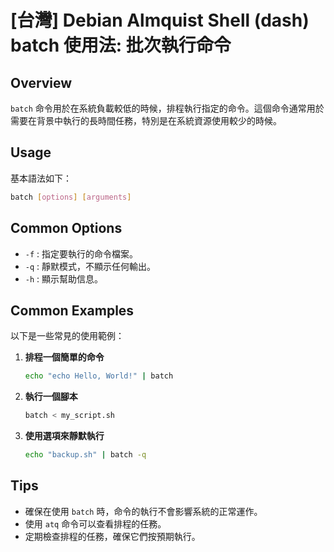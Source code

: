 # [台灣] Debian Almquist Shell (dash) batch 使用法: 批次執行命令

## Overview
`batch` 命令用於在系統負載較低的時候，排程執行指定的命令。這個命令通常用於需要在背景中執行的長時間任務，特別是在系統資源使用較少的時候。

## Usage
基本語法如下：
```bash
batch [options] [arguments]
```

## Common Options
- `-f` : 指定要執行的命令檔案。
- `-q` : 靜默模式，不顯示任何輸出。
- `-h` : 顯示幫助信息。

## Common Examples
以下是一些常見的使用範例：

1. **排程一個簡單的命令**
   ```bash
   echo "echo Hello, World!" | batch
   ```

2. **執行一個腳本**
   ```bash
   batch < my_script.sh
   ```

3. **使用選項來靜默執行**
   ```bash
   echo "backup.sh" | batch -q
   ```

## Tips
- 確保在使用 `batch` 時，命令的執行不會影響系統的正常運作。
- 使用 `atq` 命令可以查看排程的任務。
- 定期檢查排程的任務，確保它們按預期執行。